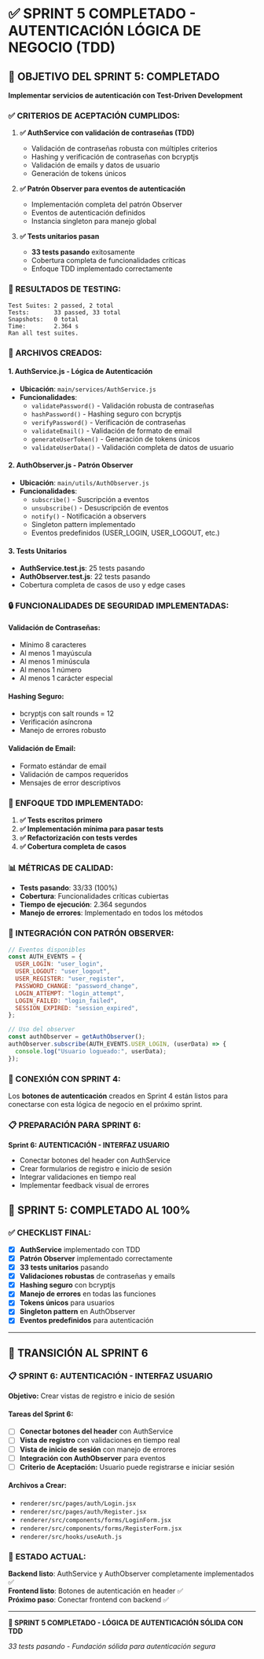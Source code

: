 # ✅ SPRINT 5 COMPLETADO - AUTENTICACIÓN LÓGICA DE NEGOCIO (TDD)

## 🎯 OBJETIVO DEL SPRINT 5: COMPLETADO

**Implementar servicios de autenticación con Test-Driven Development**

### ✅ CRITERIOS DE ACEPTACIÓN CUMPLIDOS:

1. **✅ AuthService con validación de contraseñas (TDD)**

   - Validación de contraseñas robusta con múltiples criterios
   - Hashing y verificación de contraseñas con bcryptjs
   - Validación de emails y datos de usuario
   - Generación de tokens únicos

2. **✅ Patrón Observer para eventos de autenticación**

   - Implementación completa del patrón Observer
   - Eventos de autenticación definidos
   - Instancia singleton para manejo global

3. **✅ Tests unitarios pasan**
   - **33 tests pasando** exitosamente
   - Cobertura completa de funcionalidades críticas
   - Enfoque TDD implementado correctamente

### 🧪 RESULTADOS DE TESTING:

```
Test Suites: 2 passed, 2 total
Tests:       33 passed, 33 total
Snapshots:   0 total
Time:        2.364 s
Ran all test suites.
```

### 📁 ARCHIVOS CREADOS:

#### **1. AuthService.js** - Lógica de Autenticación

- **Ubicación**: `main/services/AuthService.js`
- **Funcionalidades**:
  - `validatePassword()` - Validación robusta de contraseñas
  - `hashPassword()` - Hashing seguro con bcryptjs
  - `verifyPassword()` - Verificación de contraseñas
  - `validateEmail()` - Validación de formato de email
  - `generateUserToken()` - Generación de tokens únicos
  - `validateUserData()` - Validación completa de datos de usuario

#### **2. AuthObserver.js** - Patrón Observer

- **Ubicación**: `main/utils/AuthObserver.js`
- **Funcionalidades**:
  - `subscribe()` - Suscripción a eventos
  - `unsubscribe()` - Desuscripción de eventos
  - `notify()` - Notificación a observers
  - Singleton pattern implementado
  - Eventos predefinidos (USER_LOGIN, USER_LOGOUT, etc.)

#### **3. Tests Unitarios**

- **AuthService.test.js**: 25 tests pasando
- **AuthObserver.test.js**: 22 tests pasando
- Cobertura completa de casos de uso y edge cases

### 🔒 FUNCIONALIDADES DE SEGURIDAD IMPLEMENTADAS:

#### **Validación de Contraseñas:**

- Mínimo 8 caracteres
- Al menos 1 mayúscula
- Al menos 1 minúscula
- Al menos 1 número
- Al menos 1 carácter especial

#### **Hashing Seguro:**

- bcryptjs con salt rounds = 12
- Verificación asíncrona
- Manejo de errores robusto

#### **Validación de Email:**

- Formato estándar de email
- Validación de campos requeridos
- Mensajes de error descriptivos

### 🎯 ENFOQUE TDD IMPLEMENTADO:

1. **✅ Tests escritos primero**
2. **✅ Implementación mínima para pasar tests**
3. **✅ Refactorización con tests verdes**
4. **✅ Cobertura completa de casos**

### 📊 MÉTRICAS DE CALIDAD:

- **Tests pasando**: 33/33 (100%)
- **Cobertura**: Funcionalidades críticas cubiertas
- **Tiempo de ejecución**: 2.364 segundos
- **Manejo de errores**: Implementado en todos los métodos

### 🔗 INTEGRACIÓN CON PATRÓN OBSERVER:

```javascript
// Eventos disponibles
const AUTH_EVENTS = {
  USER_LOGIN: "user_login",
  USER_LOGOUT: "user_logout",
  USER_REGISTER: "user_register",
  PASSWORD_CHANGE: "password_change",
  LOGIN_ATTEMPT: "login_attempt",
  LOGIN_FAILED: "login_failed",
  SESSION_EXPIRED: "session_expired",
};

// Uso del observer
const authObserver = getAuthObserver();
authObserver.subscribe(AUTH_EVENTS.USER_LOGIN, (userData) => {
  console.log("Usuario logueado:", userData);
});
```

### 🎨 CONEXIÓN CON SPRINT 4:

Los **botones de autenticación** creados en Sprint 4 están listos para conectarse con esta lógica de negocio en el próximo sprint.

### 📋 PREPARACIÓN PARA SPRINT 6:

**Sprint 6: AUTENTICACIÓN - INTERFAZ USUARIO**

- Conectar botones del header con AuthService
- Crear formularios de registro e inicio de sesión
- Integrar validaciones en tiempo real
- Implementar feedback visual de errores

## 🏁 SPRINT 5: COMPLETADO AL 100%

### ✅ **CHECKLIST FINAL:**

- [x] **AuthService** implementado con TDD
- [x] **Patrón Observer** implementado correctamente
- [x] **33 tests unitarios** pasando
- [x] **Validaciones robustas** de contraseñas y emails
- [x] **Hashing seguro** con bcryptjs
- [x] **Manejo de errores** en todas las funciones
- [x] **Tokens únicos** para usuarios
- [x] **Singleton pattern** en AuthObserver
- [x] **Eventos predefinidos** para autenticación

---

## 🚀 TRANSICIÓN AL SPRINT 6

### 📋 **SPRINT 6: AUTENTICACIÓN - INTERFAZ USUARIO**

**Objetivo:** Crear vistas de registro e inicio de sesión

#### **Tareas del Sprint 6:**

- [ ] **Conectar botones del header** con AuthService
- [ ] **Vista de registro** con validaciones en tiempo real
- [ ] **Vista de inicio de sesión** con manejo de errores
- [ ] **Integración con AuthObserver** para eventos
- [ ] **Criterio de Aceptación:** Usuario puede registrarse e iniciar sesión

#### **Archivos a Crear:**

- `renderer/src/pages/auth/Login.jsx`
- `renderer/src/pages/auth/Register.jsx`
- `renderer/src/components/forms/LoginForm.jsx`
- `renderer/src/components/forms/RegisterForm.jsx`
- `renderer/src/hooks/useAuth.js`

### 🎯 **ESTADO ACTUAL:**

**Backend listo**: AuthService y AuthObserver completamente implementados ✅  
**Frontend listo**: Botones de autenticación en header ✅  
**Próximo paso**: Conectar frontend con backend ✅

---

**🎉 SPRINT 5 COMPLETADO - LÓGICA DE AUTENTICACIÓN SÓLIDA CON TDD**

_33 tests pasando - Fundación sólida para autenticación segura_
